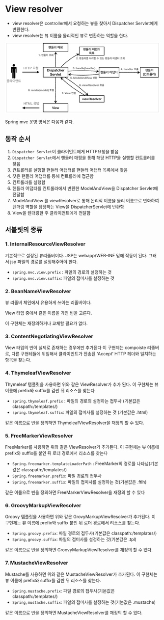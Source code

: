# View resolver

- view resolver은 controller에서 요청하는 뷰를 찾아서 Dispatcher Servlet에게 반환한다.
- view resolver는 뷰 이름을 물리적인 뷰로 변환하는 역할을 한다.

![](/Spring/img/spring_mvc_viewresolver.png)

Spring mvc 운영 방식은 다음과 같다.

## 동작 순서

1. `Dispatcher Servlet`이 클라이언트에게 HTTP요청을 받음
2. `Dispatcher Servlet`에서 핸들러 매핑을 통해 해당 HTTP을 실행할 컨트롤러를 찾음
3. 컨트롤러를 실행할 핸들러 어댑터를 핸들러 어댑터 목록에서 찾음
4. 찾은 핸들러 어댑터를 통해 컨트롤러에 접근함
5. 컨트롤러를 실행함
6. 핸들러 어댑터를 컨트롤러에서 반환한 ModelAndView을 Dispatcher Servlet에 전달함
7. ModelAndView 를 viewResolver로 통해 논리적 이름을 물리 이름으로 변화하여 렌더링 역할을 담당하는 View을 DispatcherServlet에 반환함
8. View을 렌더링한 후 클라이언트에게 전달함

## 서블릿의 종류

### 1. InternalResourceViewResolver

기본적으로 설정된 뷰리졸버이다. JSP는 webapp/WEB-INF 밑에 작동이 된다. 그래서 jsp 파일의 경로를 설정해주어야 한다.

- `spring.mvc.view.prefix` : 파일의 경로의 설정하는 것
- `spring.mvc.view.suffix`: 파일의 접미사를 설정하는 것

### 2. BeanNameViewResolver

뷰 리졸버 체인에서 유용하게 쓰이는 리졸버이다.

View 타입 중에서 같은 이름을 가진 빈을 고른다.

이 구현체는 재정의하거나 교체할 필요가 없다.

### 3. ContentNegotiatingViewResolver

View 타입의 빈이 실제로 존재하는 경우에만 추가된다 이 구현체는 compoiste 리졸버로, 다른 구현테들에 위임해서 클라이언트가 전송된 ‘Accept’ HTTP 헤더와 일치하는 항목을 찾는다.

### 4. ThymeleafViewResolver

Thymeleaf 템플릿을 사용하면 위와 같은 ViewResolver가 추가 된다. 이 구현체는 뷰 이름에 prefix와  suffix를 감싼 뒤 리소스를 찾는다

- `spring.thymeleaf.prefix` : 파일의 경로의 설정하는 접두사 (기본값은 classpath:/templates/)
- `spring.thymeleaf.suffix`: 파일의 접미사를 설정하는 것 (기본값은 .html)

같은 이름으로 빈을 정의하면 ThymeleafViewResolver을 재정의 할 수 있다.

### 5. FreeMarkerViewResolver

FreeMarker를 사용하면 위와 같은 ViewResolver가 추가된다. 이 구현체는 뷰 이름에 prefix와 suffix를 붙인 뒤 로더 경로에서 리소스를 찾는다

- `Spring.freemarker.templateLoaderPath` : FreeMarker의 경로를 나타냄(기본값은 classpath:/templates/)
- `Spring.freemarker.prefix`: 파일 경로의 접두사
- `Spring,freemarker.suffix`: 파일의 접미사를 설정하는 것(기본값은 .ftlh)

같은 이름으로 빈을 정의하면 FreeMarkerViewResolver을 재정의 할 수 있다

### 6. GroovyMarkupViewResolver

Groovy 템플릿을 사용하면 위와 같은 GrovyMarkupViewResolver가 추가된다. 이 구현체는 뷰 이름에 prefix와 suffix 붙인 뒤 로더 경로에서 리소스를 찾는다.

- `Spring.groovy.prefix`: 파일 경로의 접두사(기본값은 classpath:/templates/)
- `Spring,groovy.suffix`: 파일의 접미사를 설정하는 것(기본값은 .tpl)

같은 이름으로 빈을 정의하면 GroovyMarkupViewResolver를 재정의 할 수 있다.

### 7. MustacheViewResolver

Mustache를 사용하면 위와 같은 MustacheViewResolver가 추가된다. 이 구현체는 뷰 이름에 prefix와 suffix를 감싼 뒤 리소스를 찾는다.

- `Spring.mustache.prefix`: 파일 경로의 접두사(기본값은 classpath:/templates/)
- `Spring,mustache.suffix`: 파일의 접미사를 설정하는 것(기본값은 .mustache)

같은 이름으로 빈을 정의하면 MustacheViewResolver를 재정의 할 수 있다.